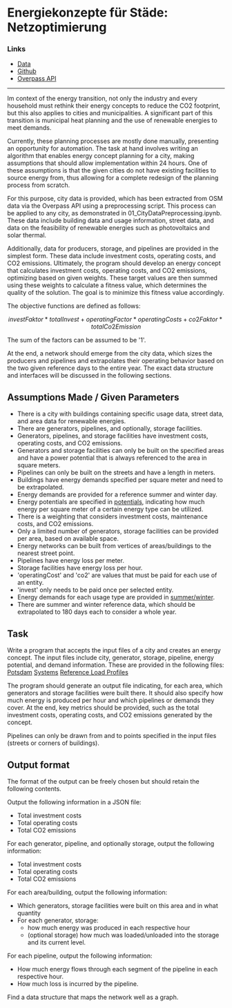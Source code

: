 # Energiekonzepte für Städe: Netzoptimierung

### Links

- [Data](..%2Fdata)
- [Github](https://github.com/Sonaion/hackHPI2024)
- [Overpass API](https://wiki.openstreetmap.org/wiki/Overpass_API)

---

Im context of the energy transition, not only the industry and every household must rethink their energy concepts to reduce the CO2 footprint, but this also applies to cities and municipalities. A significant part of this transition is municipal heat planning and the use of renewable energies to meet demands.

Currently, these planning processes are mostly done manually, presenting an opportunity for automation. The task at hand involves writing an algorithm that enables energy concept planning for a city, making assumptions that should allow implementation within 24 hours. One of these assumptions is that the given cities do not have existing facilities to source energy from, thus allowing for a complete redesign of the planning process from scratch.

For this purpose, city data is provided, which has been extracted from OSM data via the Overpass API using a preprocessing script. This process can be applied to any city, as demonstrated in 01_CityDataPreprocessing.ipynb. These data include building data and usage information, street data, and data on the feasibility of renewable energies such as photovoltaics and solar thermal.

Additionally, data for producers, storage, and pipelines are provided in the simplest form. These data include investment costs, operating costs, and CO2 emissions. Ultimately, the program should develop an energy concept that calculates investment costs, operating costs, and CO2 emissions, optimizing based on given weights. These target values are then summed using these weights to calculate a fitness value, which determines the quality of the solution. The goal is to minimize this fitness value accordingly.

The objective functions are defined as follows:

```math
investFaktor * totalInvest + operatingFactor * operatingCosts + co2Faktor * totalCo2Emission
```

The sum of the factors can be assumed to be '1'.

At the end, a network should emerge from the city data, which sizes the producers and pipelines and extrapolates their operating behavior based on the two given reference days to the entire year. The exact data structure and interfaces will be discussed in the following sections.

## Assumptions Made / Given Parameters

- There is a city with buildings containing specific usage data, street data, and area data for renewable energies.
- There are generators, pipelines, and optionally, storage facilities.
- Generators, pipelines, and storage facilities have investment costs, operating costs, and CO2 emissions.
- Generators and storage facilities can only be built on the specified areas and have a power potential that is always referenced to the area in square meters.
- Pipelines can only be built on the streets and have a length in meters.
- Buildings have energy demands specified per square meter and need to be extrapolated.
- Energy demands are provided for a reference summer and winter day.
- Energy potentials are specified in [potentials](data/loadprofiles/summer/potentials.json), indicating how much energy per square meter of a certain energy type can be utilized.
- There is a weighting that considers investment costs, maintenance costs, and CO2 emissions.
- Only a limited number of generators, storage facilities can be provided per area, based on available space.
- Energy networks can be built from vertices of areas/buildings to the nearest street point.
- Pipelines have energy loss per meter.
- Storage facilities have energy loss per hour.
- 'operatingCost' and 'co2' are values that must be paid for each use of an entity.
- 'invest' only needs to be paid once per selected entity.
- Energy demands for each usage type are provided in [summer/winter](data/loadprofiles/summer).
- There are summer and winter reference data, which should be extrapolated to 180 days each to consider a whole year.

## Task

Write a program that accepts the input files of a city and creates an energy concept. The input files include city, generator, storage, pipeline, energy potential, and demand information. These are provided in the following files:
[Potsdam](data/total_Potsdam.json)
[Systems](data/systems.json)
[Reference Load Profiles](data/loadprofiles/summer)

The program should generate an output file indicating, for each area, which generators and storage facilities were built there. It should also specify how much energy is produced per hour and which pipelines or demands they cover. At the end, key metrics should be provided, such as the total investment costs, operating costs, and CO2 emissions generated by the concept.

Pipelines can only be drawn from and to points specified in the input files (streets or corners of buildings).

## Output format


The format of the output can be freely chosen but should retain the following contents.

Output the following information in a JSON file:
- Total investment costs
- Total operating costs
- Total CO2 emissions

For each generator, pipeline, and optionally storage, output the following information:
- Total investment costs
- Total operating costs
- Total CO2 emissions

For each area/building, output the following information:
- Which generators, storage facilities were built on this area and in what quantity
- For each generator, storage:
  - how much energy was produced in each respective hour
  - (optional storage) how much was loaded/unloaded into the storage and its current level.

For each pipeline, output the following information:
- How much energy flows through each segment of the pipeline in each respective hour.
- How much loss is incurred by the pipeline.

Find a data structure that maps the network well as a graph.